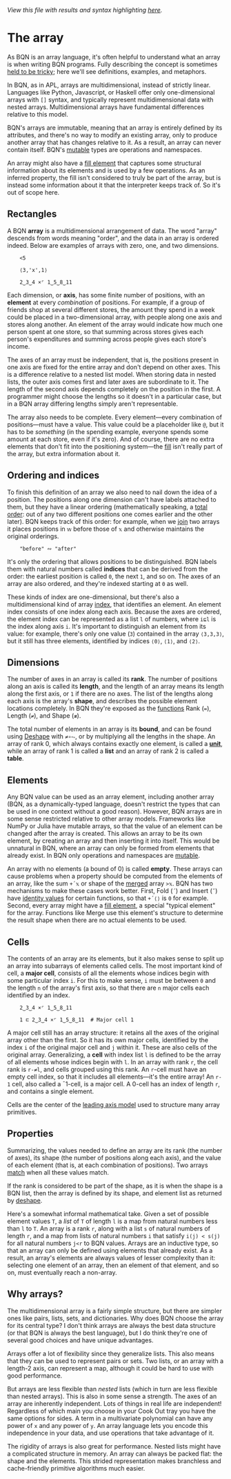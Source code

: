 *View this file with results and syntax highlighting [here](https://mlochbaum.github.io/BQN/doc/array.html).*

# The array

As BQN is an array language, it's often helpful to understand what an array is when writing BQN programs. Fully describing the concept is sometimes [held to be tricky](https://www.jsoftware.com/papers/array.htm); here we'll see definitions, examples, and metaphors.

In BQN, as in APL, arrays are multidimensional, instead of strictly linear. Languages like Python, Javascript, or Haskell offer only one-dimensional arrays with `[]` syntax, and typically represent multidimensional data with nested arrays. Multidimensional arrays have fundamental differences relative to this model.

BQN's arrays are immutable, meaning that an array is entirely defined by its attributes, and there's no way to modify an existing array, only to produce another array that has changes relative to it. As a result, an array can never contain itself. BQN's [mutable](lexical.md#mutation) types are operations and namespaces.

An array might also have a [fill element](fill.md) that captures some structural information about its elements and is used by a few operations. As an inferred property, the fill isn't considered to truly be part of the array, but is instead some information about it that the interpreter keeps track of. So it's out of scope here.

<!--GEN
xt ← ∾˝ Highlight∘•Repr¨ xv ← 3‿2‿6⥊×˜2+3×↕5
xs ← ≢ xv
d ← 64‿36

Ge ← "g"⊸At⊸Enc
g  ← "fill=currentColor|stroke-linecap=round|text-anchor=middle|font-size=14|font-family=BQN,monospace"
dg ← "font-size=24px|opacity=0.9|text-anchor=start"
tg ← "font-size=18px|text-anchor=end"
bg ← "class=bluegreen|stroke-width=3|style=fill:none|opacity=0.8"
gg ← "stroke=currentColor|stroke-width=1.5|opacity=0.1"
pg ← "class=purple|stroke-width=2|style=fill:none"

Text ← ("text" Attr "dy"‿"0.33em"∾Pos)⊸Enc
Line ← "line" Elt ("xy"≍⌜"12")≍˘○⥊ FmtNum
Path ← "path"⊘("path"At⊣) Elt "d"⋈⊢
Pd ← ·∾∾¨⟜FmtNum
Rd ← Pos∘⊣ ∾ "width"‿"height"≍˘FmtNum∘⊢
Rect ← "rect"⊸At⊸Elt

strd ← (1⊑d) × str ← ×`⌾⌽1+«¯1↓xs
elp ← ⌽ ¯1 (+´∘↓≍⊑) xs (×`⌾⌽1⊸«)⊸×⌾(¯1⊸↓) el ← 2‿0‿3

pad ← 48‿40 ⋄ off ← pad+d+0‿28 ⋄ sh ← ¯4‿0
dim ← pad + ¯1⊑¨ tx‿ty ← off+d× ¯1(⊑{⟨↕𝕨,⥊+⌜´str×↕¨𝕩⟩}↓)xs
bp ← ⥊⌽(21×1.5‿¯1) (+⌾⊑ ≍ -⊸≍∘⊣)˘ 29‿21-⊸≍⊸+ ⍉> 0‿¯1⊸⊏¨tx‿ty

Tr ← {(𝕨⊢⊘(At˜)"g") Attr "transform"‿𝕩}
Tt ← Tr "translate("∾")"∾˜∾⟜","⊸∾´∘FmtNum

axp ← off⊸+¨<˘(⟨tx-⊑off,0⟩-0.35‿1.3×d) ∾ ⍉ (1‿0.3×d) -˜ (0.5‿0×-⊑d)≍strd×↕¨¯1↓xs
axd ← 50∾10(⊢-«)strd

(((-∾+˜)32‿15)+sh∾dim) SVG g Ge ⟨
  "class=code|stroke-width=1.5|rx=12" Rect sh Rd dim
  dg Ge 23‿¯2 Text "Array properties"
  "fill=#7f651c|opacity=0.1"Rect {⟨elp⊑⊸⊑tx,𝕩⟩(- Rd 2×⊢)23≍𝕩-14}2÷˜⊢´dim
  bg Path ("M hv"∾˜⊸∾"m v") Pd bp∾0‿16‿12
  tg Ge (⍉(tx+16)≍⌜ty) Text¨ xt

  ("font-size=18" Tr "rotate(-90)") Enc (-⌾⊑⌽off+d×¯0.9‿5) Text "Axis 0"
  ((off⊣⌾(¯1⊸⊑)elp⊑¨tx‿ty)-d×0‿1.8) Text "Position "∾•Repr ¯1⊑el
  (Tt elp⊑¨tx‿ty) Enc ⟨
    pg Path "M hvh" (Pd∾"z"˙) (÷⟜¯2∾(⊢∾-∘⊏)∘⊢) 0.7‿0.9×d
    (d×0‿¯1.2) Text "Element at "∾1↓∾"‿"⊸∾¨•Repr¨el
    (d×0‿¯0.75) Text "Value "∾•Repr el⊑xv
  ⟩

  "class=yellow" Ge ⟨
    "font-size=22px" Ge (0.7‿0.8‿0.25{(d×0.1‿0.25-(=⊑𝕩)⌽0‿𝕨)+⊑¨𝕩}¨1⌽axp) Text¨ FmtNum xs
    (off-1.1‿1.4×d) Text "Shape"
  ⟩
  "class=bluegreen|font-size=16" Ge (off-0.95‿1.95×d) Text "Rank 3"
  gg Path ∾ axd {o←=⊑𝕩 ⋄ ("M "∾o⊏"VH") Pd 16⊸+⌾(o⊸⊑)(⊑∾𝕨+o¬⊸⊑⊢´) ≍¨´𝕩}¨ axp
  pg Path ∾ axd {(("M "∾3⥊"hv"⌽˜=⊑𝕩)⥊˜≠)⊸Pd ∾∾⟜16‿𝕨‿6¨ ≍¨´𝕩}¨ axp
  ∾{Text⟜("0"⊸+)¨⟜(↕≠) 8+≍¨´𝕩}¨ axp
⟩
-->

## Rectangles

A BQN **array** is a multidimensional arrangement of data. The word "array" descends from words meaning "order", and the data in an array is ordered indeed. Below are examples of arrays with zero, one, and two dimensions.

        <5

        ⟨3,'x',1⟩

        2‿3‿4 ×⌜ 1‿5‿8‿11

Each dimension, or **axis**, has some finite number of positions, with an **element** at every *combination* of positions. For example, if a group of friends shop at several different stores, the amount they spend in a week could be placed in a two-dimensional array, with people along one axis and stores along another. An element of the array would indicate how much one person spent at one store, so that summing across stores gives each person's expenditures and summing across people gives each store's income.

The axes of an array must be independent, that is, the positions present in one axis are fixed for the entire array and don't depend on other axes. This is a difference relative to a nested list model. When storing data in nested lists, the outer axis comes first and later axes are subordinate to it. The length of the second axis depends completely on the position in the first. A programmer might choose the lengths so it doesn't in a particular case, but in a BQN array differing lengths simply aren't representable.

The array also needs to be complete. Every element—every combination of positions—must have a value. This value could be a placeholder like `@`, but it has to be *something* (in the spending example, everyone spends some amount at each store, even if it's zero). And of course, there are no extra elements that don't fit into the positioning system—the [fill](fill.md) isn't really part of the array, but extra information about it.

## Ordering and indices

To finish this definition of an array we also need to nail down the idea of a position. The positions along one dimension can't have labels attached to them, but they have a linear ordering (mathematically speaking, a [total order](https://en.wikipedia.org/wiki/Total_order): out of any two different positions one comes earlier and the other later). BQN keeps track of this order: for example, when we [join](join.md) two arrays it places positions in `𝕨` before those of `𝕩` and otherwise maintains the original orderings.

        "before" ∾ "after"

It's only the ordering that allows positions to be distinguished. BQN labels them with natural numbers called **indices** that can be derived from the order: the earliest position is called `0`, the next `1`, and so on. The axes of an array are also ordered, and they're indexed starting at `0` as well.

These kinds of index are one-dimensional, but there's also a multidimensional kind of array [index](indices.md), that identifies an element. An element index consists of one index along each axis. Because the axes are ordered, the element index can be represented as a list `l` of numbers, where `i⊑l` is the index along axis `i`. It's important to distinguish an element from its value: for example, there's only one value (`3`) contained in the array `⟨3,3,3⟩`, but it still has three elements, identified by indices `⟨0⟩`, `⟨1⟩`, and `⟨2⟩`.

## Dimensions

The number of axes in an array is called its **rank**. The number of positions along an axis is called its **length**, and the length of an array means its length along the first axis, or `1` if there are no axes. The list of the lengths along each axis is the array's **shape**, and describes the possible element locations completely. In BQN they're exposed as the [functions](shape.md) Rank (`=`), Length (`≠`), and Shape (`≢`).

The total number of elements in an array is its **bound**, and can be found using [Deshape](reshape.md) with `≠∘⥊`, or by multiplying all the lengths in the shape. An array of rank 0, which always contains exactly one element, is called a [**unit**](enclose.md#whats-a-unit), while an array of rank 1 is called a **list** and an array of rank 2 is called a **table**.

## Elements

Any BQN value can be used as an array element, including another array (BQN, as a dynamically-typed language, doesn't restrict the types that can be used in one context without a good reason). However, BQN arrays are in some sense restricted relative to other array models. Frameworks like NumPy or Julia have mutable arrays, so that the value of an element can be changed after the array is created. This allows an array to be its own element, by creating an array and then inserting it into itself. This would be unnatural in BQN, where an array can only be formed from elements that already exist. In BQN only operations and namespaces are [mutable](lexical.md#mutation).

An array with no elements (a bound of 0) is called **empty**. These arrays can cause problems when a property should be computed from the elements of an array, like the sum `+´𝕩` or shape of the [merged](couple.md#merge-and-array-theory) array `>𝕩`. BQN has two mechanisms to make these cases work better. First, Fold (`´`) and Insert (`˝`) have [identity values](fold.md#identity-values) for certain functions, so that `+´⟨⟩` is `0` for example. Second, every array might have a [fill element](fill.md), a special "typical element" for the array. Functions like Merge use this element's structure to determine the result shape when there are no actual elements to be used.

## Cells

The contents of an array are its elements, but it also makes sense to split up an array into subarrays of elements called cells. The most important kind of cell, a **major cell**, consists of all the elements whose indices begin with some particular index `i`. For this to make sense, `i` must be between `0` and the length `n` of the array's first axis, so that there are `n` major cells each identified by an index.

        2‿3‿4 ×⌜ 1‿5‿8‿11

        1 ⊏ 2‿3‿4 ×⌜ 1‿5‿8‿11  # Major cell 1

A major cell still has an array structure: it retains all the axes of the original array other than the first. So it has its own major cells, identified by the index `i` of the original major cell and `j` within it. These are also cells of the original array. Generalizing, a **cell** with index list `l` is defined to be the array of all elements whose indices begin with `l`. In an array with rank `r`, the cell rank is `r-≠l`, and cells grouped using this rank. An `r`-cell must have an empty cell index, so that it includes all elements—it's the entire array! An `r-1` cell, also called a ¯1-cell, is a major cell. A 0-cell has an index of length `r`, and contains a single element.

Cells are the center of the [leading axis model](leading.md) used to structure many array primitives.

## Properties

Summarizing, the values needed to define an array are its rank (the number of axes), its shape (the number of positions along each axis), and the value of each element (that is, at each combination of positions). Two arrays [match](match.md) when all these values match.

If the rank is considered to be part of the shape, as it is when the shape is a BQN list, then the array is defined by its shape, and element list as returned by [deshape](reshape.md).

Here's a somewhat informal mathematical take. Given a set of possible element values `T`, a *list* of `T` of length `l` is a map from natural numbers less than `l` to `T`. An array is a rank `r`, along with a list `s` of natural numbers of length `r`, and a map from lists of natural numbers `i` that satisfy `i(j) < s(j)` for all natural numbers `j<r` to BQN values. Arrays are an inductive type, so that an array can only be defined using elements that already exist. As a result, an array's elements are always values of lesser complexity than it: selecting one element of an array, then an element of that element, and so on, must eventually reach a non-array.

## Why arrays?

The multidimensional array is a fairly simple structure, but there are simpler ones like pairs, lists, sets, and dictionaries. Why does BQN choose the array for its central type? I don't think arrays are always the best data structure (or that BQN is always the best language), but I do think they're one of several good choices and have unique advantages.

Arrays offer a lot of flexibility since they generalize lists. This also means that they can be used to represent pairs or sets. Two lists, or an array with a length-2 axis, can represent a map, although it could be hard to use with good performance.

But arrays are less flexible than *nested* lists (which in turn are less flexible than nested arrays). This is also in some sense a strength. The axes of an array are inherently independent. Lots of things in real life are independent! Regardless of which main you choose in your Cook Out tray you have the same options for sides. A term in a multivariate polynomial can have any power of `x` and any power of `y`. An array language lets you encode this independence in your data, and use operations that take advantage of it.

The rigidity of arrays is also great for performance. Nested lists might have a complicated structure in memory. An array can always be packed flat: the shape and the elements. This strided representation makes branchless and cache-friendly primitive algorithms much easier.
